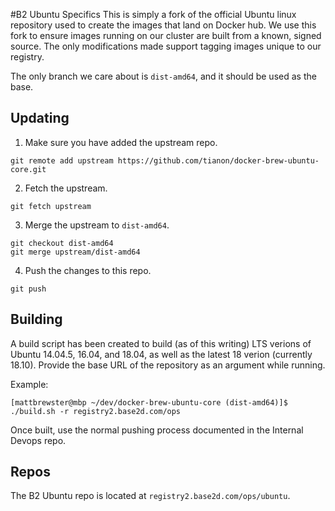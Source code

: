 #B2 Ubuntu Specifics
This is simply a fork of the official Ubuntu linux repository used to create the images that land on Docker hub. We use this fork to ensure images running on our cluster are built from a known, signed source. The only modifications made support tagging images unique to our registry.

The only branch we care about is `dist-amd64`, and it should be used as the base.

## Updating
1. Make sure you have added the upstream repo.
```
git remote add upstream https://github.com/tianon/docker-brew-ubuntu-core.git
```
2. Fetch the upstream.
```
git fetch upstream
```
3. Merge the upstream to `dist-amd64`.
```
git checkout dist-amd64
git merge upstream/dist-amd64
```
4. Push the changes to this repo.
```
git push
```

## Building
A build script has been created to build (as of this writing) LTS verions of Ubuntu 14.04.5, 16.04, and 18.04, as well as the latest 18 verion (currently 18.10). Provide the base URL of the repository as an argument while running.

Example:
```
[mattbrewster@mbp ~/dev/docker-brew-ubuntu-core (dist-amd64)]$ ./build.sh -r registry2.base2d.com/ops
```

Once built, use the normal pushing process documented in the Internal Devops repo.

## Repos
The B2 Ubuntu repo is located at `registry2.base2d.com/ops/ubuntu`.